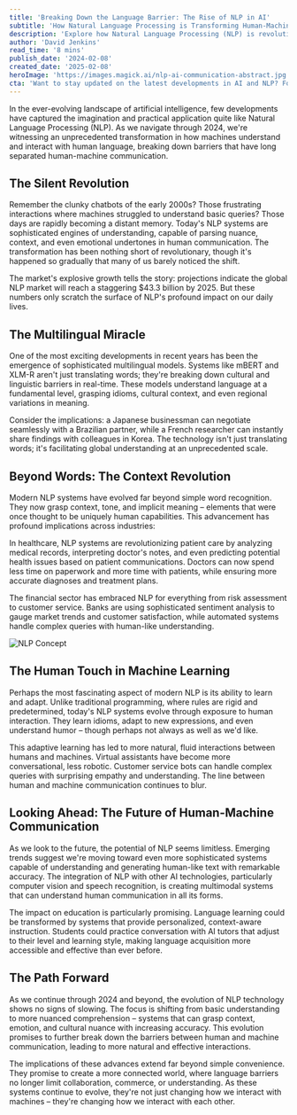 ```yaml
---
title: 'Breaking Down the Language Barrier: The Rise of NLP in AI'
subtitle: 'How Natural Language Processing is Transforming Human-Machine Communication'
description: 'Explore how Natural Language Processing (NLP) is revolutionizing human-machine interaction, breaking down language barriers, and transforming various industries from healthcare to finance. Discover the advancements in AI communication and the profound impact of NLP on global understanding.'
author: 'David Jenkins'
read_time: '8 mins'
publish_date: '2024-02-08'
created_date: '2025-02-08'
heroImage: 'https://images.magick.ai/nlp-ai-communication-abstract.jpg'
cta: 'Want to stay updated on the latest developments in AI and NLP? Follow us on LinkedIn for exclusive insights and industry updates that will keep you at the forefront of technological innovation.'
---
```


In the ever-evolving landscape of artificial intelligence, few developments have captured the imagination and practical application quite like Natural Language Processing (NLP). As we navigate through 2024, we're witnessing an unprecedented transformation in how machines understand and interact with human language, breaking down barriers that have long separated human-machine communication.

## The Silent Revolution

Remember the clunky chatbots of the early 2000s? Those frustrating interactions where machines struggled to understand basic queries? Those days are rapidly becoming a distant memory. Today's NLP systems are sophisticated engines of understanding, capable of parsing nuance, context, and even emotional undertones in human communication. The transformation has been nothing short of revolutionary, though it's happened so gradually that many of us barely noticed the shift.

The market's explosive growth tells the story: projections indicate the global NLP market will reach a staggering $43.3 billion by 2025. But these numbers only scratch the surface of NLP's profound impact on our daily lives.

## The Multilingual Miracle

One of the most exciting developments in recent years has been the emergence of sophisticated multilingual models. Systems like mBERT and XLM-R aren't just translating words; they're breaking down cultural and linguistic barriers in real-time. These models understand language at a fundamental level, grasping idioms, cultural context, and even regional variations in meaning.

Consider the implications: a Japanese businessman can negotiate seamlessly with a Brazilian partner, while a French researcher can instantly share findings with colleagues in Korea. The technology isn't just translating words; it's facilitating global understanding at an unprecedented scale.

## Beyond Words: The Context Revolution

Modern NLP systems have evolved far beyond simple word recognition. They now grasp context, tone, and implicit meaning – elements that were once thought to be uniquely human capabilities. This advancement has profound implications across industries:

In healthcare, NLP systems are revolutionizing patient care by analyzing medical records, interpreting doctor's notes, and even predicting potential health issues based on patient communications. Doctors can now spend less time on paperwork and more time with patients, while ensuring more accurate diagnoses and treatment plans.

The financial sector has embraced NLP for everything from risk assessment to customer service. Banks are using sophisticated sentiment analysis to gauge market trends and customer satisfaction, while automated systems handle complex queries with human-like understanding.

![NLP Concept](https://i.magick.ai/PIXE/1739050797444_magick_img.webp)

## The Human Touch in Machine Learning

Perhaps the most fascinating aspect of modern NLP is its ability to learn and adapt. Unlike traditional programming, where rules are rigid and predetermined, today's NLP systems evolve through exposure to human interaction. They learn idioms, adapt to new expressions, and even understand humor – though perhaps not always as well as we'd like.

This adaptive learning has led to more natural, fluid interactions between humans and machines. Virtual assistants have become more conversational, less robotic. Customer service bots can handle complex queries with surprising empathy and understanding. The line between human and machine communication continues to blur.

## Looking Ahead: The Future of Human-Machine Communication

As we look to the future, the potential of NLP seems limitless. Emerging trends suggest we're moving toward even more sophisticated systems capable of understanding and generating human-like text with remarkable accuracy. The integration of NLP with other AI technologies, particularly computer vision and speech recognition, is creating multimodal systems that can understand human communication in all its forms.

The impact on education is particularly promising. Language learning could be transformed by systems that provide personalized, context-aware instruction. Students could practice conversation with AI tutors that adjust to their level and learning style, making language acquisition more accessible and effective than ever before.

## The Path Forward

As we continue through 2024 and beyond, the evolution of NLP technology shows no signs of slowing. The focus is shifting from basic understanding to more nuanced comprehension – systems that can grasp context, emotion, and cultural nuance with increasing accuracy. This evolution promises to further break down the barriers between human and machine communication, leading to more natural and effective interactions.

The implications of these advances extend far beyond simple convenience. They promise to create a more connected world, where language barriers no longer limit collaboration, commerce, or understanding. As these systems continue to evolve, they're not just changing how we interact with machines – they're changing how we interact with each other.